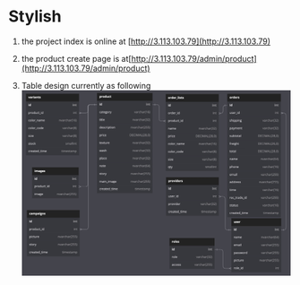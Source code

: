 # Stylish

1. the project index is online at [http://3.113.103.79](http://3.113.103.79)

2. the product create page is at[http://3.113.103.79/admin/product](http://3.113.103.79/admin/product)

3. Table design currently as following ![design](docs/tableDesign.jpg)